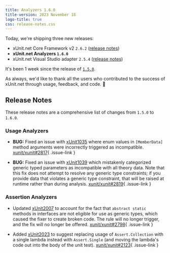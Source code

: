 ```yaml
---
title: Analyzers 1.6.0
title-version: 2023 November 18
logo-title: true
css: release-notes.css
---
```


Today, we're shipping three new releases:

* xUnit.net Core Framework v2 `2.6.2` ([release notes](/releases/v2/2.6.2))
* **xUnit.net Analyzers `1.6.0`**
* xUnit.net Visual Studio adapter `2.5.4` ([release notes](/releases/visualstudio/2.5.4))

It's been 1 week since the release of [`1.5.0`](1.5.0).

As always, we'd like to thank all the users who contributed to the success of xUnit.net through usage, feedback, and code. 🎉

## Release Notes

These release notes are a comprehensive list of changes from `1.5.0` to `1.6.0`.

### Usage Analyzers

* **BUG:** Fixed an issue with [xUnit1035](/xunit.analyzers/rules/xUnit1035) where enum values in `[MemberData]` method arguments were incorrectly triggered as incompatible. [xunit/xunit#2817](https://github.com/xunit/xunit/issues/2817){ .issue-link }

* **BUG:** Fixed an issue with [xUnit1039](/xunit.analyzers/rules/xUnit1039) which mistakenly categorized generic typed parameters as incompatible with all theory data. Note that this fix does not attempt to resolve any generic type constraints; if you provide data that violates a generic type constraint, that will be raised at runtime rather than during analysis. [xunit/xunit#2819](https://github.com/xunit/xunit/issues/2819){ .issue-link }

### Assertion Analyzers

* Updated [xUnit2007](/xunit.analyzers/rules/xUnit2007) to account for the fact that `abstract static` methods in interfaces are not eligible for use as generic types, which caused the fixer to create broken code. The rule will no longer trigger, and the fix will no longer be offered. [xunit/xunit#2798](https://github.com/xunit/xunit/issues/2798){ .issue-link }

* Added [xUnit2023](/xunit.analyzers/rules/xUnit2023) to suggest replacing usage of `Assert.Collection` with a single lambda instead with `Assert.Single` (and moving the lambda's code out into the body of the unit test). [xunit/xunit#2123](https://github.com/xunit/xunit/issues/2123){ .issue-link }
